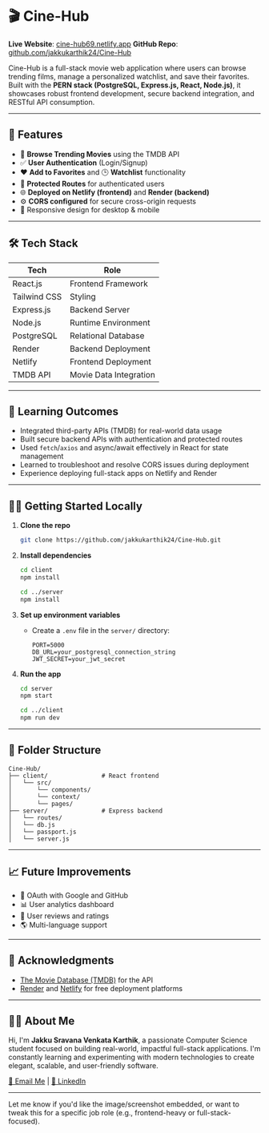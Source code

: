 # 🎬 Cine-Hub

**Live Website**: [cine-hub69.netlify.app](https://cine-hub69.netlify.app)
**GitHub Repo**: [github.com/jakkukarthik24/Cine-Hub](https://github.com/jakkukarthik24/Cine-Hub)

Cine-Hub is a full-stack movie web application where users can browse trending films, manage a personalized watchlist, and save their favorites. Built with the **PERN stack (PostgreSQL, Express.js, React, Node.js)**, it showcases robust frontend development, secure backend integration, and RESTful API consumption.

---

## 🚀 Features

* 🔎 **Browse Trending Movies** using the TMDB API
* ✅ **User Authentication** (Login/Signup)
* ❤️ **Add to Favorites** and 🕒 **Watchlist** functionality
* 🔐 **Protected Routes** for authenticated users
* 🌐 **Deployed on Netlify (frontend)** and **Render (backend)**
* ⚙️ **CORS configured** for secure cross-origin requests
* 📱 Responsive design for desktop & mobile

---

## 🛠️ Tech Stack

| Tech         | Role                   |
| ------------ | ---------------------- |
| React.js     | Frontend Framework     |
| Tailwind CSS | Styling                |
| Express.js   | Backend Server         |
| Node.js      | Runtime Environment    |
| PostgreSQL   | Relational Database    |
| Render       | Backend Deployment     |
| Netlify      | Frontend Deployment    |
| TMDB API     | Movie Data Integration |

---

## 🧠 Learning Outcomes

* Integrated third-party APIs (TMDB) for real-world data usage
* Built secure backend APIs with authentication and protected routes
* Used `fetch`/`axios` and async/await effectively in React for state management
* Learned to troubleshoot and resolve CORS issues during deployment
* Experience deploying full-stack apps on Netlify and Render

---

## 🧑‍💻 Getting Started Locally

1. **Clone the repo**

   ```bash
   git clone https://github.com/jakkukarthik24/Cine-Hub.git
   ```

2. **Install dependencies**

   ```bash
   cd client
   npm install

   cd ../server
   npm install
   ```

3. **Set up environment variables**

   * Create a `.env` file in the `server/` directory:

     ```
     PORT=5000
     DB_URL=your_postgresql_connection_string
     JWT_SECRET=your_jwt_secret
     ```

4. **Run the app**

   ```bash
   cd server
   npm start

   cd ../client
   npm run dev
   ```

---

## 📌 Folder Structure

```
Cine-Hub/
├── client/               # React frontend
│   └── src/
│       └── components/
│       └── context/
│       └── pages/
├── server/               # Express backend
│   └── routes/
│   └── db.js
│   └── passport.js
│   └── server.js
```

---

## 📈 Future Improvements

* 🔐 OAuth with Google and GitHub
* 📊 User analytics dashboard
* 📝 User reviews and ratings
* 🌎 Multi-language support

---

## 📣 Acknowledgments

* [The Movie Database (TMDB)](https://www.themoviedb.org/) for the API
* [Render](https://render.com/) and [Netlify](https://www.netlify.com/) for free deployment platforms

---

## 👨‍💼 About Me

Hi, I'm **Jakku Sravana Venkata Karthik**, a passionate Computer Science student focused on building real-world, impactful full-stack applications. I'm constantly learning and experimenting with modern technologies to create elegant, scalable, and user-friendly software.

[📧 Email Me](jakkukarthik24@gmail.com) | [💼 LinkedIn](https://www.linkedin.com/in/jakkukarthik24)

---

Let me know if you'd like the image/screenshot embedded, or want to tweak this for a specific job role (e.g., frontend-heavy or full-stack-focused).
